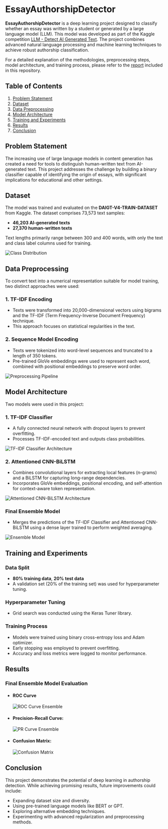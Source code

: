 # EssayAuthorshipDetector
**EssayAuthorshipDetector** is a deep learning project designed to classify whether an essay was written by a student or generated by a large language model (LLM). This model was developed as part of the Kaggle competition [LLM - Detect AI Generated Text](https://www.kaggle.com/competitions/llm-detect-ai-generated-text). The project combines advanced natural language processing and machine learning techniques to achieve robust authorship classification.

For a detailed explanation of the methodologies, preprocessing steps, model architecture, and training process, please refer to the [report](docs/report.pdf) included in this repository.

## Table of Contents
1. [Problem Statement](#problem-statement)
2. [Dataset](#dataset)
3. [Data Preprocessing](#data-preprocessing)
4. [Model Architecture](#model-architecture)
5. [Training and Experiments](#training-and-experiments)
6. [Results](#results)
7. [Conclusion](#conclusion)

## Problem Statement
The increasing use of large language models in content generation has created a need for tools to distinguish human-written text from AI-generated text. This project addresses the challenge by building a binary classifier capable of identifying the origin of essays, with significant implications for educational and other settings.

## Dataset
The model was trained and evaluated on the **DAIGT-V4-TRAIN-DATASET** from Kaggle. The dataset comprises 73,573 text samples:
- **46,203 AI-generated texts**
- **27,370 human-written texts**

Text lengths primarily range between 300 and 400 words, with only the text and class label columns used for training.

![Class Distribution](docs/images/class_distribution.jpg)

## Data Preprocessing
To convert text into a numerical representation suitable for model training, two distinct approaches were used:

### 1. **TF-IDF Encoding**
- Texts were transformed into 20,000-dimensional vectors using bigrams and the TF-IDF (Term Frequency-Inverse Document Frequency) technique.
- This approach focuses on statistical regularities in the text.

### 2. **Sequence Model Encoding**
- Texts were tokenized into word-level sequences and truncated to a length of 350 tokens.
- Pre-trained GloVe embeddings were used to represent each word, combined with positional embeddings to preserve word order.

![Preprocessing Pipeline](docs/images/data_preprocessing.jpg)

## Model Architecture
Two models were used in this project:

### 1. **TF-IDF Classifier**
- A fully connected neural network with dropout layers to prevent overfitting.
- Processes TF-IDF-encoded text and outputs class probabilities.

![TF-IDF Classifier Architecture](docs/images/tf_df_model.jpg)

### 2. **Attentioned CNN-BiLSTM**
- Combines convolutional layers for extracting local features (n-grams) and a BiLSTM for capturing long-range dependencies.
- Incorporates GloVe embeddings, positional encoding, and self-attention for context-aware token representation.

![Attentioned CNN-BiLSTM Architecture](docs/images/cnn_bilstm_model.jpg)

### **Final Ensemble Model**
- Merges the predictions of the TF-IDF Classifier and Attentioned CNN-BiLSTM using a dense layer trained to perform weighted averaging.

![Ensemble Model](docs/images/final_model.jpg)

## Training and Experiments
### Data Split
- **80% training data**, **20% test data**
- A validation set (20% of the training set) was used for hyperparameter tuning.

### Hyperparameter Tuning
- Grid search was conducted using the Keras Tuner library.

### Training Process
- Models were trained using binary cross-entropy loss and Adam optimizer.
- Early stopping was employed to prevent overfitting.
- Accuracy and loss metrics were logged to monitor performance.

## Results

### Final Ensemble Model Evaluation
- #### **ROC Curve**
  ![ROC Curve Ensemble](docs/images/roc_curve.jpg)

- #### **Precision-Recall Curve:**
  ![PR Curve Ensemble](docs/images/pr_curve.jpg)

- #### **Confusion Matrix:**
  ![Confusion Matrix](docs/images/conf_matrix.jpg)

## Conclusion
This project demonstrates the potential of deep learning in authorship detection. While achieving promising results, future improvements could include:
- Expanding dataset size and diversity.
- Using pre-trained language models like BERT or GPT.
- Exploring alternative embedding techniques.
- Experimenting with advanced regularization and preprocessing methods.
